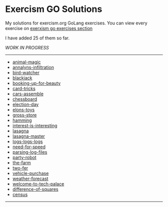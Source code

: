 # Exercism GO Solutions

My solutions for exercism.org GoLang exercises.
You can view every exercise on [exerxism go exercises section](https://exercism.org/tracks/go/exercises)

I have added 25 of them so far.

*WORK IN PROGRESS*

---

- [animal-magic](src/animal-magic)
- [annalyns-infiltration](src/annalyns-infiltration)
- [bird-watcher](src/bird-watcher)
- [blackjack](src/blackjack)
- [booking-up-for-beauty](src/booking-up-for-beauty)
- [card-tricks](src/card-tricks)
- [cars-assemble](src/cars-assemble)
- [chessboard](src/chessboard)
- [election-day](src/election-day)
- [elons-toys](src/elons-toys)
- [gross-store](src/gross-store)
- [hamming](src/hamming)
- [interest-is-interesting](src/interest-is-interesting)
- [lasagna](src/lasagna)
- [lasagna-master](src/lasagna-master)
- [logs-logs-logs](src/logs-logs-logs)
- [need-for-speed](src/need-for-speed)
- [parsing-log-files](src/parsing-log-files)
- [party-robot](src/party-robot)
- [the-farm](src/the-farm)
- [two-fer](src/two-fer)
- [vehicle-purchase](src/vehicle-purchase)
- [weather-forecast](src/weather-forecast)
- [welcome-to-tech-palace](src/welcome-to-tech-palace)
- [difference-of-squares](src/difference-of-squares)
- [census](src/census)

---
